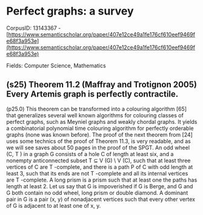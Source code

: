 # Perfect graphs: a survey

CorpusID: 13143367 - [https://www.semanticscholar.org/paper/407e12ce49a1fe176cf610eef9469fe68f3a953e](https://www.semanticscholar.org/paper/407e12ce49a1fe176cf610eef9469fe68f3a953e)

Fields: Computer Science, Mathematics

## (s25) Theorem 11.2 (Maffray and Trotignon 2005) Every Artemis graph is perfectly contractile.
(p25.0) This theorem can be transformed into a colouring algorithm [65] that generalizes several well known algorithms for colouring classes of perfect graphs, such as Meyniel graphs and weakly chordal graphs. It yields a combinatorial polynomial time colouring algorithm for perfectly orderable graphs (none was known before). The proof of the next theorem from [24] uses some technics of the proof of Theorem 11.3, is very readable, and as we will see saves about 50 pages in the proof of the SPGT. An odd wheel (C, T ) in a graph G consists of a hole C of length at least six, and a nonempty anticonnected subset T ⊆ V (G) \ V (C), such that at least three vertices of C are T -complete, and there is a path P of C with odd length at least 3, such that its ends are not T -complete and all its internal vertices are T -complete. A long prism is a prism such that at least one the paths has length at least 2. Let us say that G is impoverished if G is Berge, and G and G both contain no odd wheel, long prism or double diamond. A dominant pair in G is a pair (x, y) of nonadjacent vertices such that every other vertex of G is adjacent to at least one of x, y.
